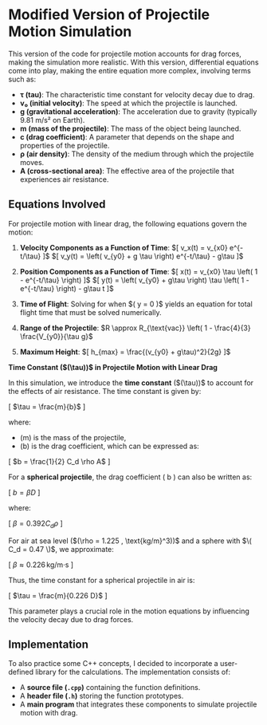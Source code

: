 # Modified Version of Projectile Motion Simulation

This version of the code for projectile motion accounts for drag forces, making the simulation more realistic. With this version, differential equations come into play, making the entire equation more complex, involving terms such as:

- **τ (tau)**: The characteristic time constant for velocity decay due to drag.
- **v₀ (initial velocity)**: The speed at which the projectile is launched.
- **g (gravitational acceleration)**: The acceleration due to gravity (typically 9.81 m/s² on Earth).
- **m (mass of the projectile)**: The mass of the object being launched.
- **c (drag coefficient)**: A parameter that depends on the shape and properties of the projectile.
- **ρ (air density)**: The density of the medium through which the projectile moves.
- **A (cross-sectional area)**: The effective area of the projectile that experiences air resistance.

## Equations Involved
For projectile motion with linear drag, the following equations govern the motion:

1. **Velocity Components as a Function of Time**:
   \$[ v_x(t) = v_{x0} e^{-t/\tau} \]$
   \$[ v_y(t) = \left( v_{y0} + g \tau \right) e^{-t/\tau} - g\tau \]$

2. **Position Components as a Function of Time**:
   \$[ x(t) = v_{x0} \tau \left( 1 - e^{-t/\tau} \right) \]$
   \$[ y(t) = \left( v_{y0} + g\tau \right) \tau \left( 1 - e^{-t/\tau} \right) - g\tau t \]$

3. **Time of Flight**:
   Solving for when \$( y = 0 \)$ yields an equation for total flight time that must be solved numerically.

4. **Range of the Projectile**:
   \$R \approx R_{\text{vac}} \left( 1 - \frac{4}{3} \frac{V_{y0}}{\tau g}$

5. **Maximum Height**:
   \$[ h_{max} = \frac{(v_{y0} + g\tau)^2}{2g} \]$

**Time Constant (\$(\tau\))$ in Projectile Motion with Linear Drag**

In this simulation, we introduce the **time constant** (\$(\tau\))$ to account for the effects of air resistance. The time constant is given by:

\[
$\tau = \frac{m}{b}$
\]

where:
- \(m\) is the mass of the projectile,
- \(b\) is the drag coefficient, which can be expressed as:

\[
$b = \frac{1}{2} C_d \rho A$
\]

For a **spherical projectile**, the drag coefficient \( b \) can also be written as:

\[
$b = \beta D$
\]

where:

\[
$\beta = 0.392 C_d \rho$
\]

For air at sea level (\$(\rho = 1.225 \, \text{kg/m}^3\))$ and a sphere with $\( C_d = 0.47 \)$, we approximate:

\[
$\beta \approx 0.226 \, \text{kg/m·s}$
\]

Thus, the time constant for a spherical projectile in air is:

\[
$\tau = \frac{m}{0.226 D}$
\]

This parameter plays a crucial role in the motion equations by influencing the velocity decay due to drag forces.


## Implementation
To also practice some C++ concepts, I decided to incorporate a user-defined library for the calculations. The implementation consists of:

- A **source file (`.cpp`)** containing the function definitions.
- A **header file (`.h`)** storing the function prototypes.
- A **main program** that integrates these components to simulate projectile motion with drag.
